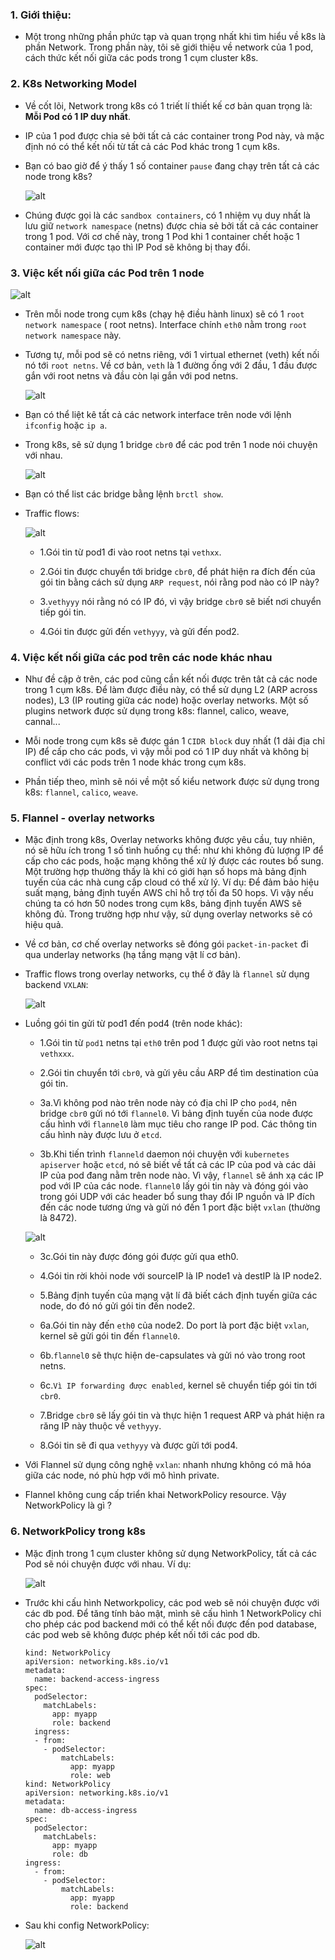### 1. Giới thiệu:

- Một trong những phần phức tạp và quan trọng nhất khi tìm hiểu về k8s là phần Network. Trong phần này, tôi sẽ giới thiệu về network của 1 pod, cách thức kết nối giữa các pods trong 1 cụm cluster k8s.

### 2. K8s Networking Model

- Về cốt lõi, Network trong k8s có 1 triết lí thiết kế cơ bản quan trọng là: **Mỗi Pod có 1 IP duy nhất**.

- IP của 1 pod được chia sẻ bởi tất cả các container trong Pod này, và mặc định nó có thể kết nối từ tất cả các Pod khác trong 1 cụm k8s. 

- Bạn có bao giờ để ý thấy 1 số container `pause` đang chạy trên tất cả các node trong k8s? 
  
  ![alt](../images/containerpause.png)

- Chúng được gọi là các `sandbox containers`, có 1 nhiệm vụ duy nhất là lưu giữ `network namespace` (netns) được chia sẻ bởi tất cả các container trong 1 pod. Với cơ chế này, trong 1 Pod khi 1 container chết hoặc 1 container mới được tạo thì IP Pod sẽ không bị thay đổi.

### 3. Việc kết nối giữa các Pod trên 1 node

 ![alt](../images/rootnetworkns.png)
 
- Trên mỗi node trong cụm k8s (chạy hệ điều hành linux) sẽ có 1 `root network namespace` ( root netns). Interface chính `eth0` nằm trong `root network namespace` này.

- Tương tự, mỗi pod sẽ có netns riêng, với 1 virtual ethernet (veth) kết nối nó tới `root netns`. Về cơ bản, `veth` là 1 đường ống với 2 đầu, 1 đầu được gắn với root netns và đầu còn lại gắn với pod netns.

  ![alt](../images/podnetns1.png)  

- Bạn có thể liệt kê tất cả các network interface trên node với lệnh `ifconfig` hoặc `ip a`.

- Trong k8s, sẽ sử dụng 1 bridge `cbr0` để các pod trên 1 node nói chuyện với nhau.

  ![alt](../images/podnetns2.png)
  
- Bạn có thể list các bridge bằng lệnh `brctl show`.

- Traffic flows:
  
  ![alt](../images/podnetns.gif)

	* 1.Gói tin từ pod1 đi vào root netns tại `vethxx`.
  
	* 2.Gói tin được chuyển tới bridge `cbr0`, để phát hiện ra đích đến của gói tin bằng cách sử dụng `ARP request`, nói rằng pod nào có IP này? 
  
	* 3.`vethyyy` nói rằng nó có IP đó, vì vậy bridge `cbr0` sẽ biết nơi chuyển tiếp gói tin.
  
	* 4.Gói tin được gửi đến `vethyyy`, và gửi đến pod2.
  
### 4. Việc kết nối giữa các pod trên các node khác nhau

- Như đề cập ở trên, các pod cũng cần kết nối được trên tât cả các node trong 1 cụm k8s. Để làm được điều này, có thể sử dụng L2 (ARP across nodes), L3 (IP routing giữa các node) hoặc overlay networks. Một số plugins network được sử dụng trong k8s: flannel, calico, weave, cannal...

- Mỗi node trong cụm k8s sẽ được gán 1 `CIDR block` duy nhất (1 dải địa chỉ IP) để cấp cho các pods, vì vậy mỗi pod có 1 IP duy nhất và không bị conflict với các pods trên 1 node khác trong cụm k8s.

- Phần tiếp theo, mình sẽ nói về một số kiểu network được sử dụng trong k8s: `flannel`, `calico`, `weave`.

### 5. Flannel - overlay networks

- Mặc định trong k8s, Overlay networks không được yêu cầu, tuy nhiên, nó sẽ hữu ích trong 1 số tình huống cụ thể: như khi không đủ lượng IP để cấp cho các pods, hoặc mạng không thể xử lý được các routes bổ sung. Một trường hợp thường thấy là khi có giới hạn số hops mà bảng định tuyến của các nhà cung cấp cloud có thể xử lý. Ví dụ: Để đảm bảo hiệu suất mạng, bảng định tuyến AWS chỉ hỗ trợ tối đa 50 hops. Vì vậy nếu chúng ta có hơn 50 nodes trong cụm k8s, bảng định tuyến AWS sẽ không đủ. Trong trường hợp như vậy, sử dụng overlay networks sẽ có hiệu quả.

- Về cơ bản, cơ chế overlay networks sẽ đóng gói `packet-in-packet` đi qua underlay networks (hạ tầng mạng vật lí cơ bản).

- Traffic flows trong overlay networks, cụ thể ở đây là `flannel` sử dụng backend `VXLAN`:

  ![alt](../images/flannel.gif)

- Luồng gói tin gửi từ pod1 đến pod4 (trên node khác):
 
	* 1.Gói tin từ `pod1` netns tại `eth0` trên pod 1 được gửi vào root netns tại `vethxxx`.
  
  	* 2.Gói tin chuyển tới `cbr0`, và gửi yêu cầu ARP để tìm destination của gói tin.
  
  	* 3a.Vì không pod nào trên node này có địa chỉ IP cho `pod4`, nên bridge `cbr0` gửi nó tới `flannel0`. Vì bảng định tuyến của node được cấu hình với `flannel0` làm mục tiêu cho range IP pod. Các thông tin cấu hình này được lưu ở `etcd`.
  
  	* 3b.Khi tiến trình `flanneld` daemon nói chuyện với `kubernetes apiserver` hoặc `etcd`, nó sẽ biết về tất cả các IP của pod và các dải IP của pod đang nằm trên node nào. Vì vậy, `flannel` sẽ ánh xạ các IP pod với IP của các node. `flannel0` lấy gói tin này và đóng gói vào trong gói UDP với các header bổ sung thay đổi IP nguồn và IP đích đến các node tương ứng và gửi nó đến 1 port đặc biệt `vxlan` (thường là 8472).
  
    ![alt](../images/packetvxlan.png)
	
	* 3c.Gói tin này được đóng gói được gửi qua eth0.
	
	* 4.Gói tin rời khỏi node với sourceIP là IP node1 và destIP là IP node2.
	
	* 5.Bảng định tuyến của mạng vật lí đã biết cách định tuyến giữa các node, do đó nó gửi gói tin đến node2.
	
	* 6a.Gói tin này đến `eth0` của node2. Do port là port đặc biệt `vxlan`, kernel sẽ gửi gói tin đến `flannel0`.
	
	* 6b.`flannel0` sẽ thực hiện de-capsulates và gửi nó vào trong root netns.
	
	* 6c.`Vì IP forwarding được enabled`, kernel sẽ chuyển tiếp gói tin tới `cbr0`.
	
	* 7.Bridge `cbr0` sẽ lấy gói tin và thực hiện 1 request ARP và phát hiện ra răng IP này thuộc về `vethyyy`.
	
	* 8.Gói tin sẽ đi qua `vethyyy` và được gửi tới pod4.

- Với Flannel sử dụng công nghệ `vxlan`: nhanh nhưng không có mã hóa giữa các node, nó phù hợp với mô hình private.
	
- Flannel không cung cấp triển khai NetworkPolicy resource. Vậy NetworkPolicy là gì ?

### 6. NetworkPolicy trong k8s

- Mặc định trong 1 cụm cluster không sử dụng NetworkPolicy, tất cả các Pod sẽ nói chuyện được với nhau. Ví dụ:

  ![alt](../images/networkpolicy1.png)
  
- Trước khi cấu hình Networkpolicy, các pod web sẽ nói chuyện được với các db pod. Để tăng tính bảo mật, mình sẽ cấu hình 1 NetworkPolicy chỉ cho phép các pod backend mới có thể kết nối được đến pod database, các pod web sẽ không được phép kết nối tới các pod db.

  ```
  kind: NetworkPolicy
  apiVersion: networking.k8s.io/v1
  metadata:
    name: backend-access-ingress
  spec:
    podSelector:
      matchLabels:
        app: myapp
        role: backend
    ingress:
    - from:
      - podSelector:
          matchLabels:
            app: myapp
            role: web
  kind: NetworkPolicy
  apiVersion: networking.k8s.io/v1
  metadata:
    name: db-access-ingress
  spec:
    podSelector:
      matchLabels:
        app: myapp
        role: db
  ingress:
    - from:
      - podSelector:
          matchLabels:
            app: myapp
            role: backend
  ```

- Sau khi config NetworkPolicy: 
  
  ![alt](../images/networkpolicy2.png)
  

  
  
  


  
  